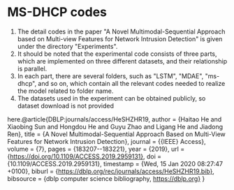 # MS-DHCP codes
1. The detail codes in the paper "A Novel Multimodal-Sequential Approach based on Multi-view Features for Network Intrusion Detection" is given under the directory "Experiments".
2. It should be noted that the experimental code consists of three parts, which are implemented on three different datasets, and their relationship is parallel. 
3. In each part, there are several folders, such as "LSTM", "MDAE", "ms-dhcp", and so on, which contain all the relevant codes needed to realize the model related to folder name.
4. The datasets used in the experiment can be obtained publicly, so dataset download is not provided 

here.@article{DBLP:journals/access/HeSHZHR19,
  author    = {Haitao He and
               Xiaobing Sun and
               Hongdou He and
               Guyu Zhao and
               Ligang He and
               Jiadong Ren},
  title     = {A Novel Multimodal-Sequential Approach Based on Multi-View Features
               for Network Intrusion Detection},
  journal   = {{IEEE} Access},
  volume    = {7},
  pages     = {183207--183221},
  year      = {2019},
  url       = {https://doi.org/10.1109/ACCESS.2019.2959131},
  doi       = {10.1109/ACCESS.2019.2959131},
  timestamp = {Wed, 15 Jan 2020 08:27:47 +0100},
  biburl    = {https://dblp.org/rec/journals/access/HeSHZHR19.bib},
  bibsource = {dblp computer science bibliography, https://dblp.org}
}
